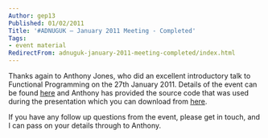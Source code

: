 ```yaml
---
Author: gep13
Published: 01/02/2011
Title: '#ADNUGUK – January 2011 Meeting - Completed'
Tags:
- event material
RedirectFrom: adnuguk-january-2011-meeting-completed/index.html
---
```


Thanks again to Anthony Jones, who did an excellent introductory talk to Functional Programming on the 27th January 2011. Details of the event can be found [here](http://www.aberdeendevelopers.co.uk/Meetings/Functional-programming-in--NET.aspx) and Anthony has provided the source code that was used during the presentation which you can download from [here](http://www.aberdeendevelopers.co.uk/Uploads/Meetings/Functional%20Programming%20Presentation.zip).

If you have any follow up questions from the event, please get in touch, and I can pass on your details through to Anthony.
